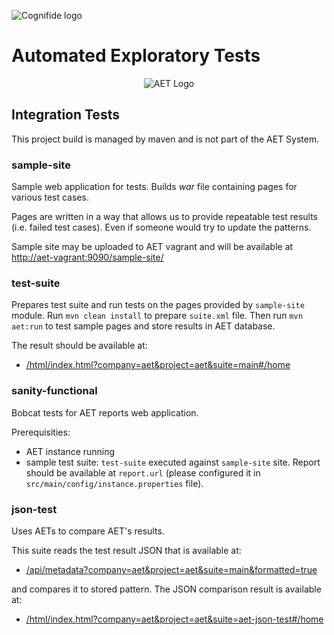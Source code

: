 ![Cognifide logo](http://cognifide.github.io/images/cognifide-logo.png)

# Automated Exploratory Tests
<p align="center">
  <img src="https://github.com/Cognifide/aet/blob/update-readme-files/misc/img/aet-logo-black.png?raw=true" alt="AET Logo"/>
</p>

## Integration Tests

This project build is managed by maven and is not part of the AET System.

### sample-site

Sample web application for tests. Builds *war* file containing pages for various test cases.

Pages are written in a way that allows us to provide repeatable test results
(i.e. failed test cases).
Even if someone would try to update the patterns.


Sample site may be uploaded to AET vagrant and will be available at  
[http://aet-vagrant:9090/sample-site/](http://aet-vagrant:9090/sample-site/)

### test-suite

Prepares test suite and run tests on the pages provided by `sample-site` module.
Run `mvn clean install` to prepare `suite.xml` file.
Then run `mvn aet:run` to test sample pages and store results in AET database.

The result should be available at:

* [/html/index.html?company=aet&project=aet&suite=main#/home](http://localhost:8181/html/index.html?company=aet&project=aet&suite=main#/home)


### sanity-functional

Bobcat tests for AET reports web application.

Prerequisities:

* AET instance running
* sample test suite: `test-suite` executed against `sample-site` site.
Report should be available at `report.url`
(please configured it in `src/main/config/instance.properties` file).


### json-test

Uses AETs to compare AET's results.

This suite reads the test result JSON that is available at:

* [/api/metadata?company=aet&project=aet&suite=main&formatted=true](http://127.0.0.1:8181/api/metadata?company=aet&project=aet&suite=main&formatted=true)

and compares it to stored pattern. The JSON comparison result is available at:

* [/html/index.html?company=aet&project=aet&suite=aet-json-test#/home](http://localhost:8181/html/index.html?company=aet&project=aet&suite=aet-json-test#/home)

